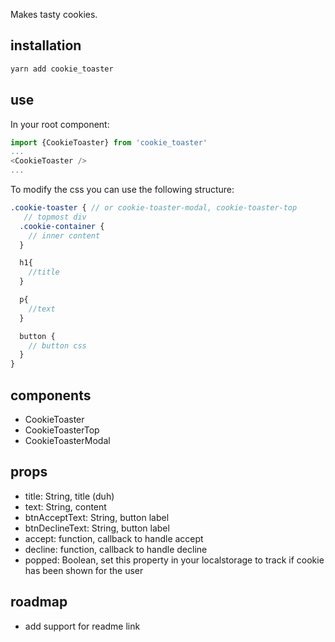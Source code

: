 Makes tasty cookies.

## installation
```sh
yarn add cookie_toaster
```

## use
In your root component:
```js
import {CookieToaster} from 'cookie_toaster'
...
<CookieToaster />
...
```

To modify the css you can use the following structure:
```scss
.cookie-toaster { // or cookie-toaster-modal, cookie-toaster-top
   // topmost div
  .cookie-container {
    // inner content
  }

  h1{
    //title
  }

  p{
    //text
  }

  button {
    // button css
  }
}
```

## components
- CookieToaster
- CookieToasterTop
- CookieToasterModal

## props
- title: String, title (duh)
- text: String, content
- btnAcceptText: String, button label
- btnDeclineText: String, button label
- accept: function, callback to handle accept
- decline: function, callback to handle decline
- popped: Boolean, set this property in your localstorage to track if cookie has been shown for the user

## roadmap
- add support for readme link